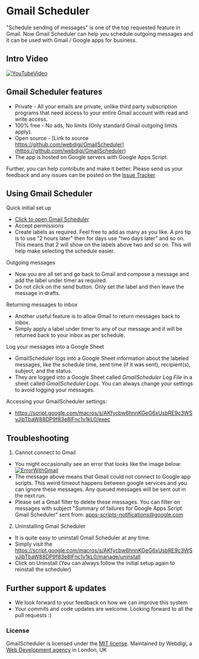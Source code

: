 # Gmail Scheduler
"Schedule sending of messages" is one of the top requested feature in Gmail.
Now Gmail Scheduler can help you schedule outgoing messages and it can be used with Gmail / Google apps for business.

## Intro Video
[![YouTubeVideo](http://i.imgur.com/AhTrT01.png)](http://youtu.be/4kfpQVZjFd8)


## Gmail Scheduler features
- Private - All your emails are private, unlike third party subscription programs that need access to your entire Gmail account with read and write access.
- 100% free - No ads, No limits (Only standard Gmail outgoing limits apply).
- Open source - [Link to source https://github.com/webdigi/GmailScheduler](https://github.com/webdigi/GmailScheduler)
- The app is hosted on Google servers with Google Apps Script.

Further, you can help contribute and make it better. Please send us your feedback and any issues can be posted on the [Issue Tracker](https://github.com/webdigi/GmailScheduler/issues)

## Using Gmail Scheduler
Quick initial set up
- [Click to open Gmail Scheduler](https://script.google.com/macros/s/AKfycbw6hnnKGeG6xUsbRE9c3WSvJibTbaW88DP9f83e8lFnc1v1kL0/exec)
- Accept permissions
- Create labels as required. Feel free to add as many as you like. A pro tip is to use "2 hours later" then for days use "two days later" and so on. This means that 2 will show on the labels above two and so on. This will help make selecting the schedule easier.

Outgoing messages
- Now you are all set and go back to Gmail and compose a message and add the label under timer as required.
- Do not click on the send button. Only set the label and then leave the message in drafts.

Returning messages to inbox
- Another useful feature is to allow Gmail to return messages back to inbox.
- Simply apply a label under timer to any of our message and it will be returned back to your inbox as per schedule.

Log your messages into a Google Sheet
- GmailScheduler logs into a Google Sheet information about the labeled messages, like the schedule time, sent time (if it was sent), recipient(s), subject, and the status.
- They are logged into a Google Sheet called *GmailScheduler Log File* in a sheet called *GmailScheduler Logs*. You can always change your settings to avoid logging your messages.

Accessing your GmailScheduler settings:
- https://script.google.com/macros/s/AKfycbw6hnnKGeG6xUsbRE9c3WSvJibTbaW88DP9f83e8lFnc1v1kL0/exec

## Troubleshooting
1) Cannot connect to Gmail
- You might occasionally see an error that looks like the image below:
[![ErrorWithGmail](http://i.imgur.com/CNZAWhI.png)](http://i.imgur.com/CNZAWhI.png)
- The message above means that Gmail could not connect to Google app scripts. This weird timeout happens between google services and you can ignore these messages. Any queued messages will be sent out in the next run.
- Please set a Gmail filter to delete these messages. You can filter on messages with subject "Summary of failures for Google Apps Script: Gmail Scheduler" sent from: 	apps-scripts-notifications@google.com

2) Uninstalling Gmail Scheduler
- It is quite easy to uninstall Gmail Scheduler at any time.
- Simply visit the https://script.google.com/macros/s/AKfycbw6hnnKGeG6xUsbRE9c3WSvJibTbaW88DP9f83e8lFnc1v1kL0/manage/uninstall
- Click on Uninstall (You can always follow the initial setup again to reinstall the scheduler)

## Further support & updates
- We look forward to your feedback on how we can improve this system
- Your commits and code updates are welcome. Looking forward to all the pull requests :)

### License
GmailScheduler is licensed under the [MIT license](https://github.com/webdigi/GmailScheduler/blob/master/LICENSE.txt). Maintained by Webdigi, a [Web Development agency](https://www.webdigi.co.uk) in London, UK

